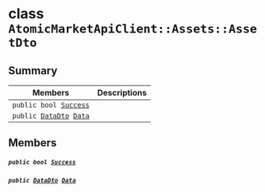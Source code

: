 # class `AtomicMarketApiClient::Assets::AssetDto` 

## Summary

 Members                                | Descriptions                                
----------------------------------------|---------------------------------------------
`public bool `[`Success`](#class_atomic_market_api_client_1_1_assets_1_1_asset_dto_1a506fb037fbb6bfe8f254c021a2c3cfac) | 
`public `[`DataDto`](.github/workflows/documentation/md/AtomicMarketApiClient--Assets--AssetDto--DataDto.md#class_atomic_market_api_client_1_1_assets_1_1_asset_dto_1_1_data_dto)` `[`Data`](#class_atomic_market_api_client_1_1_assets_1_1_asset_dto_1a65c0779654774581967081cf3136bd84) | 

## Members

##### `public bool `[`Success`](#class_atomic_market_api_client_1_1_assets_1_1_asset_dto_1a506fb037fbb6bfe8f254c021a2c3cfac) 

##### `public `[`DataDto`](.github/workflows/documentation/md/AtomicMarketApiClient--Assets--AssetDto--DataDto.md#class_atomic_market_api_client_1_1_assets_1_1_asset_dto_1_1_data_dto)` `[`Data`](#class_atomic_market_api_client_1_1_assets_1_1_asset_dto_1a65c0779654774581967081cf3136bd84) 

